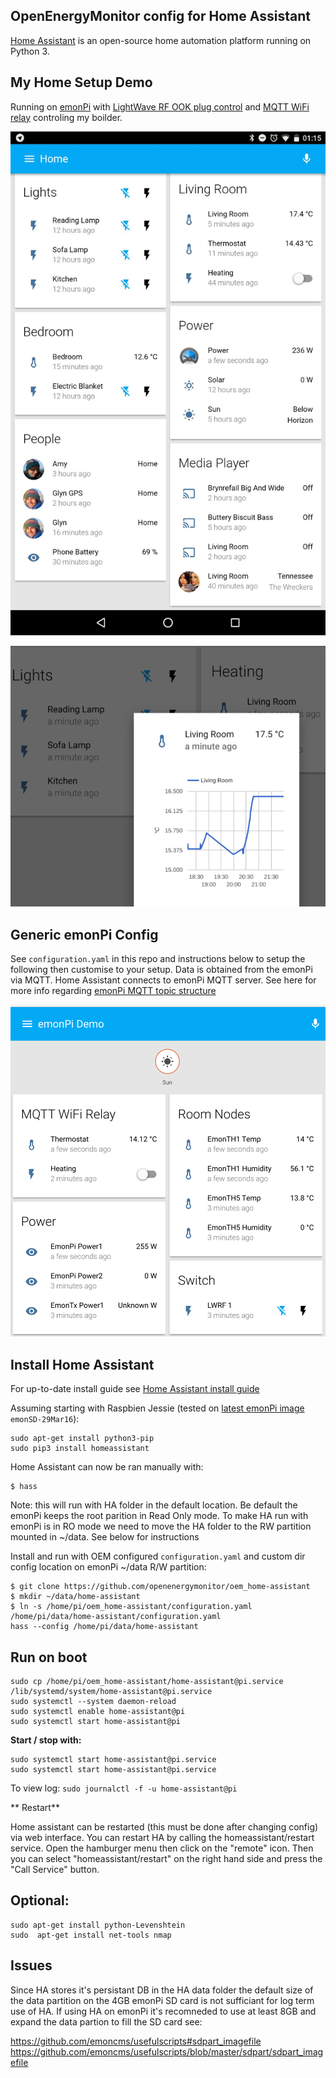 
## OpenEnergyMonitor config for Home Assistant

[Home Assistant](https://home-assistant.io/) is an open-source home automation platform running on Python 3.


## My Home Setup Demo

Running on [emonPi](http://openenergymonitor.org/emon/emonpi) with [LightWave RF OOK plug control](https://github.com/openenergymonitor/lightwaverf-pi) and [MQTT WiFi relay](https://openenergymonitor.org/emon/modules/wifirelay) controling my boilder.

![home_demo](my_home_demo.jpg)

![Nice mini graph](demo2.png)


## Generic emonPi Config

See `configuration.yaml` in this repo and instructions below to setup the following then customise to your setup. Data is obtained from the emonPi via MQTT. Home Assistant connects to emonPi MQTT server. See here for more info regarding [emonPi MQTT topic structure](https://github.com/emoncms/emoncms/blob/master/docs/RaspberryPi/MQTT.md) 

![emonpi demo](emonpi_demo.png)


## Install Home Assistant

For up-to-date install guide see [Home Assistant install guide](https://home-assistant.io/getting-started/)

Assuming starting with Raspbien Jessie (tested on [latest emonPi image](https://github.com/openenergymonitor/emonpi/wiki/emonSD-pre-built-SD-card-Repository-&-Change-Log) `emonSD-29Mar16`):

    sudo apt-get install python3-pip
    sudo pip3 install homeassistant

Home Assistant can now be ran manually with: 

    $ hass
 
Note: this will run with HA folder in the default location. Be default the emonPi keeps the root parition in Read Only mode. To make HA run with emonPi is in RO mode we need to move the HA folder to the RW partition mounted in ~/data. See below for instructions 

Install and run with OEM configured `configuration.yaml` and custom dir config location on emonPi ~/data R/W partition:

```
$ git clone https://github.com/openenergymonitor/oem_home-assistant
$ mkdir ~/data/home-assistant
$ ln -s /home/pi/oem_home-assistant/configuration.yaml /home/pi/data/home-assistant/configuration.yaml
hass --config /home/pi/data/home-assistant
```

## Run on boot

```
sudo cp /home/pi/oem_home-assistant/home-assistant@pi.service /lib/systemd/system/home-assistant@pi.service
sudo systemctl --system daemon-reload
sudo systemctl enable home-assistant@pi
sudo systemctl start home-assistant@pi
```

**Start / stop with:**

    sudo systemctl start home-assistant@pi.service
    sudo systemctl start home-assistant@pi.service

To view log: `sudo journalctl -f -u home-assistant@pi`

** Restart**

Home assistant can be restarted (this must be done after changing config) via web interface. You can restart HA by calling the homeassistant/restart service. Open the hamburger menu then click on the "remote" icon. Then you can select "homeassistant/restart" on the right hand side and press the "Call Service" button.

## Optional:

```
sudo apt-get install python-Levenshtein
sudo  apt-get install net-tools nmap
```

## Issues 

Since HA stores it's persistant DB in the HA data folder the default size of the data partition on the 4GB emonPi SD card is not sufficiant for log term use of HA. If using HA on emonPi it's recomneded to use at least 8GB and expand the data partion to fill the SD card see:

https://github.com/emoncms/usefulscripts#sdpart_imagefile
https://github.com/emoncms/usefulscripts/blob/master/sdpart/sdpart_imagefile
